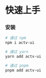 # 快速上手

### 安装

```bash
# 通过 npm
npm i actv-ui

# 通过 yarn
yarn add actv-ui

# 通过 pnpm
pnpm add actv-ui
```
